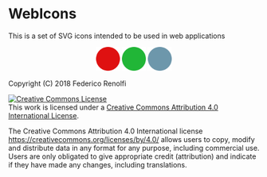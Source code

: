 # WebIcons

This is a set of SVG icons intended to be used in web applications

<p align="center">
    <img src="https://raw.githubusercontent.com/frenolfi/webicons/main/icons/circle-red.svg" height="48" width="48">
    <img src="https://raw.githubusercontent.com/frenolfi/webicons/main/icons/circle-green.svg" height="48" width="48">
    <img src="https://raw.githubusercontent.com/frenolfi/webicons/main/icons/circle-blue.svg" height="48" width="48">
</p>

Copyright (C) 2018 Federico Renolfi

<a rel="license" href="http://creativecommons.org/licenses/by/4.0/"><img alt="Creative Commons License" style="border-width:0" src="https://i.creativecommons.org/l/by/4.0/88x31.png" /></a><br />This work is licensed under a <a rel="license" href="http://creativecommons.org/licenses/by/4.0/">Creative Commons Attribution 4.0 International License</a>.

The Creative Commons Attribution 4.0 International license <https://creativecommons.org/licenses/by/4.0/> allows users to copy, modify and distribute data in any format for any purpose, including commercial use. Users are only obligated to give appropriate credit (attribution) and indicate if they have made any changes, including translations.


